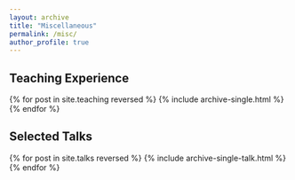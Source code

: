 ```yaml
---
layout: archive
title: "Miscellaneous"
permalink: /misc/
author_profile: true
---
```


## Teaching Experience

{% for post in site.teaching reversed %}
  {% include archive-single.html %}
{% endfor %}

## Selected Talks

{% for post in site.talks reversed %}
  {% include archive-single-talk.html %}
{% endfor %}
